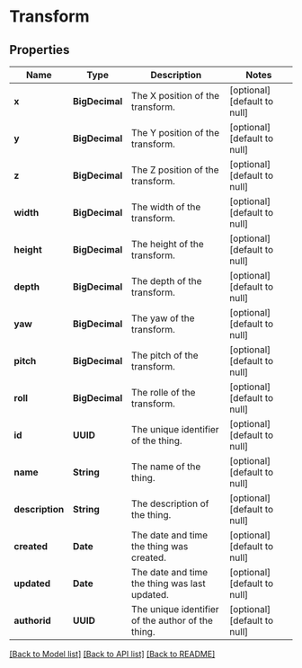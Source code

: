 # Transform
## Properties

| Name | Type | Description | Notes |
|------------ | ------------- | ------------- | -------------|
| **x** | **BigDecimal** | The X position of the transform. | [optional] [default to null] |
| **y** | **BigDecimal** | The Y position of the transform. | [optional] [default to null] |
| **z** | **BigDecimal** | The Z position of the transform. | [optional] [default to null] |
| **width** | **BigDecimal** | The width of the transform. | [optional] [default to null] |
| **height** | **BigDecimal** | The height of the transform. | [optional] [default to null] |
| **depth** | **BigDecimal** | The depth of the transform. | [optional] [default to null] |
| **yaw** | **BigDecimal** | The yaw of the transform. | [optional] [default to null] |
| **pitch** | **BigDecimal** | The pitch of the transform. | [optional] [default to null] |
| **roll** | **BigDecimal** | The rolle of the transform. | [optional] [default to null] |
| **id** | **UUID** | The unique identifier of the thing. | [optional] [default to null] |
| **name** | **String** | The name of the thing. | [optional] [default to null] |
| **description** | **String** | The description of the thing. | [optional] [default to null] |
| **created** | **Date** | The date and time the thing was created. | [optional] [default to null] |
| **updated** | **Date** | The date and time the thing was last updated. | [optional] [default to null] |
| **authorid** | **UUID** | The unique identifier of the author of the thing. | [optional] [default to null] |

[[Back to Model list]](../README.md#documentation-for-models) [[Back to API list]](../README.md#documentation-for-api-endpoints) [[Back to README]](../README.md)

